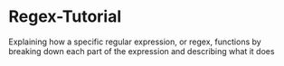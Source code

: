 # Regex-Tutorial
Explaining how a specific regular expression, or regex, functions by breaking down each part of the expression and describing what it does
